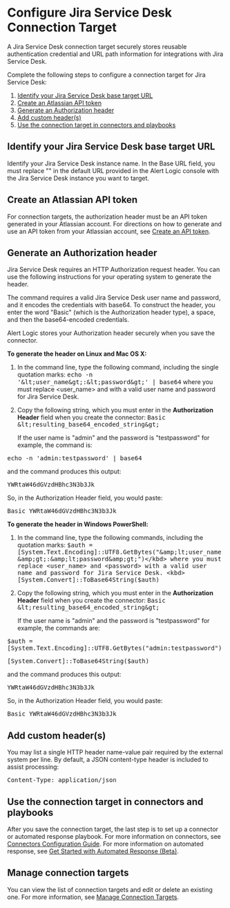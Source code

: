# Configure Jira Service Desk Connection Target

A Jira Service Desk connection target securely stores reusable authentication credential and URL path information for integrations with Jira Service Desk.

Complete the following steps to  configure a connection target for Jira Service Desk:

1. [Identify your Jira Service Desk base target URL](#IdentifyyourJiraServiceDeskbasetargetURL)
2. [Create an Atlassian API token](#CreatanAtlassianAPItoken)
3. [Generate an Authorization header](#GenerateanAuthorizationheader)
4. [Add custom header(s)](#Addcustomheader(s))
5. [Use the connection target in connectors and playbooks](#Usetheconnectiontargetinconnectorsandplaybooks)

## Identify your Jira Service Desk base target URL

Identify your Jira Service Desk instance name. In the Base URL field, you must replace "<myinstance>" in the default URL provided in the Alert Logic console with the Jira Service Desk instance  you want to target.

## Create an Atlassian API token

For    connection targets, the authorization header <password> must be an API token generated in your Atlassian account. For directions on how to generate and use an API token from your Atlassian account, see [Create an API token](https://support.atlassian.com/atlassian-account/docs/manage-api-tokens-for-your-atlassian-account/).

## Generate an Authorization header

Jira Service Desk requires an HTTP Authorization request header. You can use the following instructions for your operating system to generate the header.

The command requires a valid Jira Service Desk user name and password, and it encodes the credentials with base64. To construct the header, you enter the word "Basic" (which is the Authorization header type), a space, and then the  base64-encoded credentials.

Alert Logic stores your Authorization header securely when you save the connector.

**To generate the header on Linux and Mac OS X:**

1. In the command line, type the following command, including the single quotation marks:
<kbd>echo -n '&amp;lt;user_name&amp;gt;:&amp;lt;password&amp;gt;' | base64</kbd>
where you must replace <user_name> and <password> with a valid user name and password  for Jira Service Desk.
2. Copy the following string, which you must enter in the **Authorization Header** field when you create the connector:
<kbd>Basic &amp;lt;resulting_base64_encoded_string&amp;gt;</kbd>

    If the user name is "admin" and the password is "testpassword" for example, the command is: 

<kbd>echo -n 'admin:testpassword' | base64</kbd>

 and the command produces this output: 

<kbd>YWRtaW46dGVzdHBhc3N3b3Jk</kbd>

 So, in the Authorization Header field, you would paste:

<kbd>Basic YWRtaW46dGVzdHBhc3N3b3Jk</kbd>

**To generate the header in Windows PowerShell:**

1. In the command line, type the following commands, including the quotation marks:
<kbd>$auth  = [System.Text.Encoding]::UTF8.GetBytes("&amp;lt;user_name&amp;gt;:&amp;lt;password&amp;gt;")</kbd>
where you must replace <user_name> and <password> with a valid user name and password for Jira Service Desk.
<kbd>[System.Convert]::ToBase64String($auth)</kbd>
2. Copy the following string, which you must enter in the **Authorization Header** field when you create the connector:
<kbd>Basic &amp;lt;resulting_base64_encoded_string&amp;gt;</kbd>

    If the user name is "admin" and the password is "testpassword" for example, the commands are:

<kbd>$auth  = [System.Text.Encoding]::UTF8.GetBytes("admin:testpassword")</kbd>

<kbd>[System.Convert]::ToBase64String($auth)</kbd>

and the command produces this output: 

<kbd>YWRtaW46dGVzdHBhc3N3b3Jk</kbd>

So, in the Authorization Header field, you would paste:

<kbd>Basic YWRtaW46dGVzdHBhc3N3b3Jk</kbd>

## Add custom header(s)

You may list a single HTTP header name-value pair required by the external system per line. By default, a JSON content-type header is included to assist processing:

<kbd>Content-Type: application/json</kbd>

## Use the connection target in connectors and playbooks

After you save the connection target, the last step is to set up a connector or automated response playbook. For more information on connectors, see [Connectors Configuration Guide](../../../Z-Sandbox/bbaskin/connectors-beta/connectors.md). For more information on automated response, see [Get Started with Automated Response (Beta)](../../../respond/automated-response.md).

## Manage connection targets

You can view the list of connection targets and edit or delete an existing one. For more information, see [Manage Connection Targets](../../../Z-Sandbox/bbaskin/connectors-beta/connection-targets/manage-connection-targets.md).
